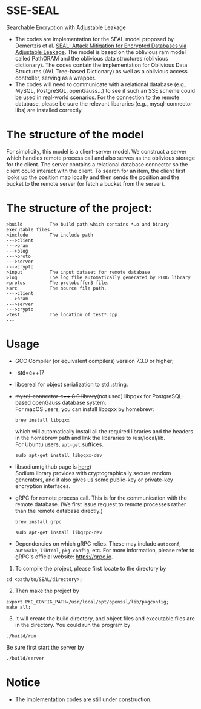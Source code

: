 # SSE-SEAL
Searchable Encryption with Adjustable Leakage
<br>
* The codes are implementation for the SEAL model proposed by Demertzis et al. [SEAL: Attack Mitigation for Encrypted Databases via Adjustable Leakage](https://www.usenix.org/system/files/sec20fall_demertzis_prepub.pdf). The model is based on the oblivious ram model called PathORAM and the oblivious data structures (oblivious dictionary). The codes contain the implementation for Oblivious Data Structures (AVL Tree-based Dictionary) as well as a oblivious access controller, serving as a wrapper.
* The codes will need to communicate with a relational database (e.g., MySQL, PostgreSQL, openGauss...) to see if such an SSE scheme could be used in real-world scenarios. For the connection to the remote database, please be sure the relevant libararies (e.g., mysql-connector libs) are installed correctly.

# The structure of the model
For simplicity, this model is a client-server model. We construct a server which handles remote process call and also serves as the oblivious storage for the client. The server contains a relational database connector so the client could interact with the client. To search for an item, the client first looks up the position map locally and then sends the position and the bucket to the remote server (or fetch a bucket from the server).

# The structure of the project:
```
>build          The build path which contains *.o and binary executable files
>include        The include path
--->client      
--->oram      
--->plog
--->proto
--->server
--->crypto
>input          The input dataset for remote database
>log            The log file automatically generated by PLOG library
>protos         The protobuffer3 file.
>src            The source file path.
--->client
--->oram
--->server
--->crypto
>test           The location of test*.cpp
---
```

# Usage
* GCC Compiler (or equivalent compilers) version 7.3.0 or higher;
* -std=c++17
* libcereal for object serialization to std::string.
* <del>mysql-connector-c++ 8.0 library</del>(not used) libpqxx for PostgreSQL-based openGauss database system.
  <br>
  For macOS users, you can install libpqxx by homebrew:
  ```shell
  brew install libpqxx
  ```
  which will automatically install all the required libraries and the headers in the homebrew path and link the libararies to /usr/local/lib.
  <br>
  For Ubuntu users, `apt-get` suffices.
  ```shell
  sudo apt-get install libpqxx-dev
  ```
* libsodium(github page is [here](https://github.com/jedisct1/libsodium))
  <br>
  Sodium library provides with cryptographically secure random generators, and it also gives us some public-key or private-key encryption interfaces.

* gRPC for remote process call. This is for the communication with the remote database. (We first issue request to remote processes rather than the remote database directly.)
  ```shell
  brew install grpc
  ```
  ```shell
  sudo apt-get install libgrpc-dev
  ```
* Dependencies on which gRPC relies. These may include `autoconf`, `automake`, `libtool`, `pkg-config`, etc. For more information, please refer to gRPC's official website: https://grpc.io.

1. To compile the project, please first locate to the directory by
```shell
cd <path/to/SEAL/directory>;
```
2. Then make the project by
```shell
export PKG_CONFIG_PATH=/usr/local/opt/openssl/lib/pkgconfig;
make all;
```
3. It will create the build directory, and object files and executable files are in the directory. You could run the program by
```shell
./build/run
```
Be sure first start the server by
```shell
./build/server
```

# Notice
* The implementation codes are still under construction.
